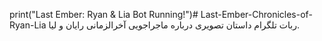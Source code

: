 print("Last Ember: Ryan & Lia Bot Running!")# Last-Ember-Chronicles-of-Ryan-Lia
ربات تلگرام داستان تصویری درباره ماجراجویی آخرالزمانی رایان و لیا.
